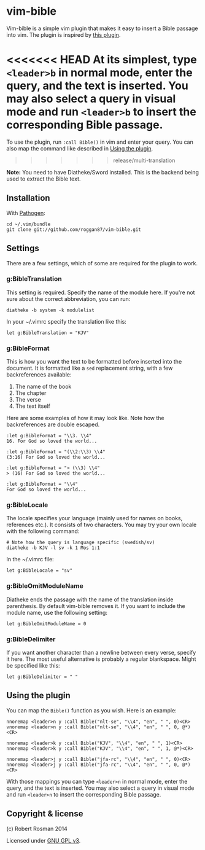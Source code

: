 vim-bible
=========

Vim-bible is a simple vim plugin that makes it easy to insert a Bible passage
into vim. The plugin is inspired by [this plugin][1].

<<<<<<< HEAD
At its simplest, type `<leader>b` in normal mode, enter the query, and the text
is inserted. You may also select a query in visual mode and run `<leader>b` to
insert the corresponding Bible passage.
=======
To use the plugin, run `:call Bible()` in vim and enter your query. You can also
map the command like described in [Using the plugin](#using-the-plugin).
>>>>>>> release/multi-translation

**Note:** You need to have Diatheke/Sword installed. This is the backend being
    used to extract the Bible text.


Installation
------------

With [Pathogen][2]:

    cd ~/.vim/bundle
    git clone git://github.com/roggan87/vim-bible.git


Settings
--------

There are a few settings, which of some are required for the plugin to work.

### g:BibleTranslation

This setting is required. Specify the name of the module here. If you're not
sure about the correct abbreviation, you can run:

    diatheke -b system -k modulelist

In your ~/.vimrc specify the translation like this:

    let g:BibleTranslation = "KJV"


### g:BibleFormat

This is how you want the text to be formatted before inserted into the document.
It is formatted like a `sed` replacement string, with a few backreferences
available:

  1. The name of the book
  2. The chapter
  3. The verse
  4. The text itself

Here are some examples of how it may look like. Note how the backreferences are
double escaped.

    :let g:BibleFormat = "\\3. \\4"
    16. For God so loved the world...

    :let g:BibleFormat = "(\\2:\\3) \\4"
    (3:16) For God so loved the world...

    :let g:BibleFormat = "> (\\3) \\4"
    > (16) For God so loved the world...

    :let g:BibleFormat = "\\4"
    For God so loved the world...


### g:BibleLocale

The locale specifies your language (mainly used for names on books, references
etc.). It consists of two characters. You may try your own locale with the
following command:

    # Note how the query is language specific (swedish/sv)
    diatheke -b KJV -l sv -k 1 Mos 1:1

In the ~/.vimrc file:

    let g:BibleLocale = "sv"


### g:BibleOmitModuleName

Diatheke ends the passage with the name of the translation inside parenthesis.
By default vim-bible removes it. If you want to include the module name, use the
following setting:

    let g:BibleOmitModuleName = 0


### g:BibleDelimiter

If you want another character than a newline between every verse, specify it
here. The most useful alternative is probably a regular blankspace. Might be
specified like this:

    let g:BibleDelimiter = " "


Using the plugin
----------------

You can map the `Bible()` function as you wish. Here is an example:

    nnoremap <leader>n y :call Bible("nlt-se", "\\4", "en", " ", 0)<CR>
    vnoremap <leader>n y :call Bible("nlt-se", "\\4", "en", " ", 0, @*)<CR>

    nnoremap <leader>k y :call Bible("KJV", "\\4", "en", " ", 1)<CR>
    nnoremap <leader>k y :call Bible("KJV", "\\4", "en", " ", 1, @*)<CR>

    nnoremap <leader>j y :call Bible("jfa-rc", "\\4", "en", " ", 0)<CR>
    nnoremap <leader>j y :call Bible("jfa-rc", "\\4", "en", " ", 0, @*)<CR>

With those mappings you can type `<leader>n` in normal mode, enter the
query, and the text is inserted. You may also select a query in visual
mode and run `<leader>n` to insert the corresponding Bible passage.


Copyright & license
-------------------

(c) Robert Rosman 2014

Licensed under [GNU GPL v3][3].


[1]: http://pastebin.com/pVgEpnJz
[2]: https://github.com/tpope/vim-pathogen
[3]: http://www.gnu.org/licenses/gpl.txt
